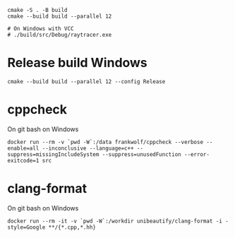 ```
cmake -S . -B build
cmake --build build --parallel 12

# On Windows with VCC
# ./build/src/Debug/raytracer.exe
```

# Release build Windows
```
cmake --build build --parallel 12 --config Release
```

# cppcheck

On git bash on Windows
```
docker run --rm -v `pwd -W`:/data frankwolf/cppcheck --verbose --enable=all --inconclusive --language=c++ --suppress=missingIncludeSystem --suppress=unusedFunction --error-exitcode=1 src
```

# clang-format

On git bash on Windows
```
docker run --rm -it -v `pwd -W`:/workdir unibeautify/clang-format -i -style=Google **/{*.cpp,*.hh}
``` 
